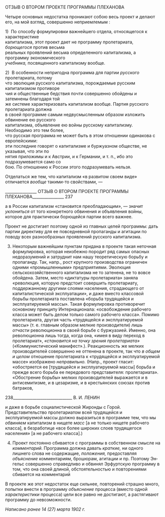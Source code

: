 ОТЗЫВ О ВТОРОМ ПРОЕКТЕ ПРОГРАММЫ ПЛЕХАНОВА

Четыре основных недостатка проникают собою весь проект и делают его, на мой взгляд, совершенно неприемлемым :

1)  По способу формулировки важнейшего отдела, относящегося к характеристике  
капитализма, этот проект дает не программу пролетариата, _борющегося_ против весьма  
реальных проявлений весьма определенного капитализма, а программу экономического  
_учебника,_ посвященного капитализму вообще.

2)  В особенности непригодна программа для партии _русского_ пролетариата, потому  
что эволюция русского капитализма, порождаемые русским капитализмом противоре­  
чия и общественные бедствия почти совершенно обойдены и затемнены благодаря той  
же системе характеризовать капитализм вообще. Партия русского пролетариата должна  
в своей программе самым недвусмысленным образом изложить обвинение ею русского  
капитализма, объявление ею войны русскому капитализму. Необходимо это тем более,  
что русская программа не может быть в этом отношении одинакова с европейскими:  
эти последние говорят о капитализме и буржуазном обществе, не указывая, что эти по­  
нятия приложимы и к Австрии, и к Германии, и т. п., ибо это подразумевается само со­  
бою. По отношению к России этого подразумевать нельзя.

Отделаться же тем, что капитализм «в развитом своем виде» отличается _вообще_ та­кими-то свойствами, —

  

________________ ОТЗЫВ О ВТОРОМ ПРОЕКТЕ ПРОГРАММЫ ПЛЕХАНОВА________________ 237

а в России капитализм «становится преобладающим», — значит _уклониться_ от того конкретного обвинения и объявления войны, которое для практически борющейся пар­тии всего важнее.

Проект не достигает поэтому одной из главных целей программы: дать партии ди­рективу для ее повседневной пропаганды и агитации по поводу всех разнообразных проявлений русского капитализма.

3) Некоторым важнейшим пунктам придана в проекте такая неточная формулировка, которая неизбежно породит ряд самых опасных недоразумений и затруднит нам нашу теоретическую борьбу и пропаганду. Так, напр., рост крупного производства ограничен одними «промышленными» предприятиями. Эволюция сельскохозяйственного капита­лизма не то затенена, не то вовсе обойдена. Затем, место «диктатуры пролетариата» за­няла «революция, которую предстоит совершить пролетариату, поддержанному други­ми слоями населения, страдающего от капиталистической эксплуатации», и даже вме­сто классовой борьбы пролетариата поставлена «борьба трудящейся и эксплуатируемой массы». Такая формулировка противоречит основному принципу Интернационала: «освобождение рабочего класса может быть делом только самого рабочего класса». Помимо пролетариата, другая часть «трудящейся и эксплуатируемой массы» (т. е. главным образом мелкие производители) _лишь отчасти_ революционна в своей борьбе с буржуазией. Именно, она революционна лишь тогда, когда она, «имея в виду переход в пролетариат», _«становится на точку зрения пролетариата»_ («Коммунистический манифест».). Реакционность же мелких производителей совершенно не оттенена в про­екте, так что _в общем и целом_ отношение пролетариата к «трудящейся и эксплуати­руемой массе» изображено _неправильно._ (Напр., проект гласит: «обостряется ее [тру­дящейся и эксплуатируемой массы] борьба и прежде всего борьба ее передового пред­ставителя: пролетариата». «Обострение борьбы» мелких производителей выражается и в антисемитизме, и в цезаризме, и в крестьянских союзах против батраков,

  

238______________________________ В. И. ЛЕНИН

и даже в борьбе социалистической Жиронды с Горой. Представительство пролетариа­том всей трудящейся и эксплуатируемой массы должно выразиться в программе тем, что мы _обвиняем_ капитализм в нищете _масс_ [а не только нищете рабочего класса], в безработице «все более широких слоев трудящегося населения» [а не рабочего класса].)

4) Проект постоянно сбивается с программы в собственном смысле на _комментарий._ Программа должна давать _краткие,_ ни одного лишнего слова не содержащие, _положе­ния,_ предоставляя _объяснение_ комментариям, брошюрам, агитации и пр. Поэтому Эн­гельс совершенно справедливо и обвинял Эрфуртскую программу в том, что она своей длиной, обстоятельностью и повторениями сбивается на комментарий

В проекте же этот недостаток еще сильнее, повторений страшно много, попытки внести в программу _объяснение_ процесса (вместо одной _характеристики_ процесса) це­ли все равно не достигают, а растягивают программу до невозможности.

_Написано ранее 14 (27) марта 1902 г._